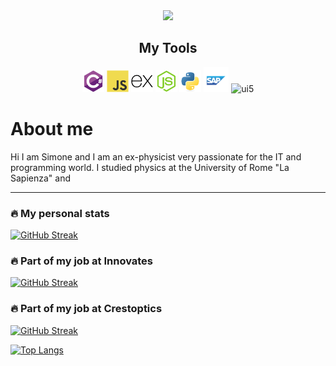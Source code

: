 <div id="header" align="center">
  <img src="https://media.giphy.com/media/M9gbBd9nbDrOTu1Mqx/giphy.gif" width="100"/>
</div>


<div id="badges" align="center" >
    <h2>My Tools</h2>
    <img width="35px" src="https://raw.githubusercontent.com/devicons/devicon/1119b9f84c0290e0f0b38982099a2bd027a48bf1/icons/csharp/csharp-original.svg" alt="c-sharp"/>
    <img width="35px" src="https://raw.githubusercontent.com/devicons/devicon/1119b9f84c0290e0f0b38982099a2bd027a48bf1/icons/javascript/javascript-original.svg" alt="js"/>
    <img width="35px" src="https://raw.githubusercontent.com/devicons/devicon/1119b9f84c0290e0f0b38982099a2bd027a48bf1/icons/express/express-original.svg" alt="express"/>
    <img width="35px" src="https://raw.githubusercontent.com/devicons/devicon/1119b9f84c0290e0f0b38982099a2bd027a48bf1/icons/nodejs/nodejs-original.svg" alt="nodejs"/>
    <img width="35px" src="https://raw.githubusercontent.com/devicons/devicon/1119b9f84c0290e0f0b38982099a2bd027a48bf1/icons/python/python-original.svg" alt="python"/>
    <img width="40px" src="pngegg.png" alt="nodejs"/>
    <img width="40px" src="https://openui5.org/654aad3012a144881ab07c0bbdd26eb8/phenix_red.svg" alt="ui5"/>
</div>

# About me

Hi I am Simone and I am an ex-physicist very passionate for the IT and programming world.
I studied physics at the University of Rome "La Sapienza" and

---

### :fire: My personal stats
[![GitHub Streak](https://github-readme-streak-stats.herokuapp.com?user=HiImGiovi&theme=dark&background=000000)](https://git.io/streak-stats)
### :fire: Part of my job at Innovates
[![GitHub Streak](https://github-readme-streak-stats.herokuapp.com?user=sg-innovates&theme=dark&background=000000)](https://git.io/streak-stats)

### :fire: Part of my job at Crestoptics
[![GitHub Streak](https://github-readme-streak-stats.herokuapp.com?user=sg-crestoptics&theme=dark&background=000000)](https://git.io/streak-stats)

[![Top Langs](https://github-readme-stats.vercel.app/api/top-langs/?username=HiImGiovi&theme=dark&background=000000)](https://github.com/anuraghazra/github-readme-stats)